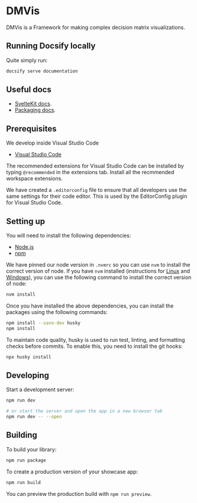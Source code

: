# DMVis

DMVis is a Framework for making complex decision matrix visualizations.

## Running Docsify locally

Quite simply run:

```bash
docsify serve documentation
```

## Useful docs

- [SvelteKit docs](https://kit.svelte.dev/docs).
- [Packaging docs](https://kit.svelte.dev/docs/packaging).

## Prerequisites

We develop inside Visual Studio Code

- [Visual Studio Code](https://code.visualstudio.com/download)

The recommended extensions for Visual Studio Code can be installed by typing
`@recommended` in the extensions tab. Install all the recmmended workspace
extensions.

We have created a `.editorconfig` file to ensure that all developers use the same
settings for their code editor. This is used by the EditorConfig plugin for
Visual Studio Code.

## Setting up

You will need to install the following dependencies:

- [Node.js](https://nodejs.org/en/download/)
- [npm](https://www.npmjs.com/get-npm)

We have pinned our node version in `.nvmrc` so you can use `nvm` to install the
correct version of node. If you have `nvm` installed (instructions for
[Linux](https://github.com/nvm-sh/nvm) and
[Windows](https://github.com/coreybutler/nvm-windows)),
you can use the following command to install the correct version of node:

```bash
nvm install
```

Once you have installed the above dependencies, you can install the packages
using the following commands:

```bash
npm install --save-dev husky
npm install
```

To maintain code quality, husky is used to run test, linting, and formatting checks
before commits. To enable this, you need to install the git hooks:

```bash
npx husky install
```

## Developing

Start a development server:

```bash
npm run dev

# or start the server and open the app in a new browser tab
npm run dev -- --open
```

## Building

To build your library:

```bash
npm run package
```

To create a production version of your showcase app:

```bash
npm run build
```

You can preview the production build with `npm run preview`.
